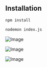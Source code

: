 ## Installation

```bash
npm install

nodemon index.js

```


![Image](https://github.com/user-attachments/assets/de211997-5b43-4eb3-80e2-957406501803)

![Image](https://github.com/user-attachments/assets/3f0e79cb-83b1-477d-ba96-83378c958c0b)

![Image](https://github.com/user-attachments/assets/5061a999-4cfb-4fe0-94c4-f004883599ad)